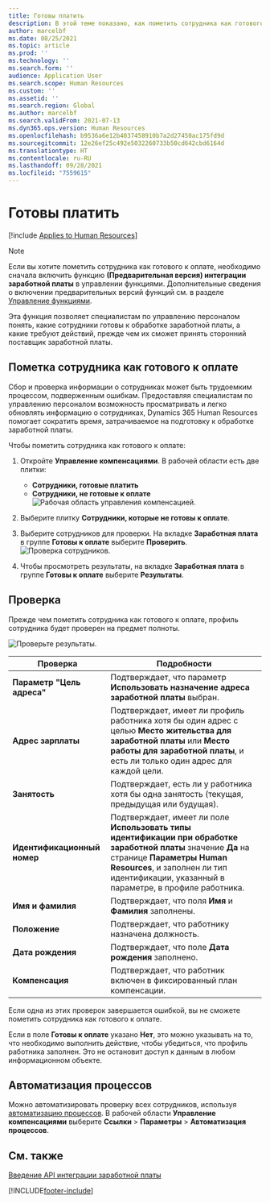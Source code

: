 ```yaml
---
title: Готовы платить
description: В этой теме показано, как пометить сотрудника как готового к оплате в Dynamics 365 Human Resources.
author: marcelbf
ms.date: 08/25/2021
ms.topic: article
ms.prod: ''
ms.technology: ''
ms.search.form: ''
audience: Application User
ms.search.scope: Human Resources
ms.custom: ''
ms.assetid: ''
ms.search.region: Global
ms.author: marcelbf
ms.search.validFrom: 2021-07-13
ms.dyn365.ops.version: Human Resources
ms.openlocfilehash: b9536a6e12b4037458910b7a2d27450ac175fd9d
ms.sourcegitcommit: 12e26ef25c492e5032260733b50cd642cbd6164d
ms.translationtype: HT
ms.contentlocale: ru-RU
ms.lasthandoff: 09/28/2021
ms.locfileid: "7559615"
---
```

# <a name="ready-to-pay"></a>Готовы платить

[!include [Applies to Human Resources](../includes/applies-to-hr.md)]

> [!NOTE]
> Если вы хотите пометить сотрудника как готового к оплате, необходимо сначала включить функцию **(Предварительная версия) интеграции заработной платы** в управлении функциями. Дополнительные сведения о включении предварительных версий функций см. в разделе [Управление функциями](hr-admin-manage-features.md).

Эта функция позволяет специалистам по управлению персоналом понять, какие сотрудники готовы к обработке заработной платы, а какие требуют действий, прежде чем их сможет принять сторонний поставщик заработной платы.

## <a name="mark-employee-as-ready-to-pay"></a>Пометка сотрудника как готового к оплате

Сбор и проверка информации о сотрудниках может быть трудоемким процессом, подверженным ошибкам. Предоставляя специалистам по управлению персоналом возможность просматривать и легко обновлять информацию о сотрудниках, Dynamics 365 Human Resources помогает сократить время, затрачиваемое на подготовку к обработке заработной платы.

Чтобы пометить сотрудника как готового к оплате:

1. Откройте **Управление компенсациями**. В рабочей области есть две плитки: 
    - **Сотрудники, готовые платить**
    - **Сотрудники, не готовые к оплате**
    ![Рабочая область управления компенсацией.](./media/hr-ready-to-pay-1-workspace.png)

2. Выберите плитку **Сотрудники, которые не готовы к оплате**.

3. Выберите сотрудников для проверки. На вкладке **Заработная плата** в группе **Готовы к оплате** выберите **Проверить**.
    ![Проверка сотрудников.](./media/hr-ready-to-pay-2-validate.png)

4. Чтобы просмотреть результаты, на вкладке **Заработная плата** в группе **Готовы к оплате** выберите **Результаты**.

## <a name="validation"></a>Проверка

Прежде чем пометить сотрудника как готового к оплате, профиль сотрудника будет проверен на предмет полноты.

![Проверьте результаты.](./media/hr-ready-to-pay-3-results.png)

| Проверка | Подробности |
| --- | --- |
| **Параметр "Цель адреса"** | Подтверждает, что параметр **Использовать назначение адреса заработной платы** выбран. |
| **Адрес зарплаты** | Подтверждает, имеет ли профиль работника хотя бы один адрес с целью **Место жительства для заработной платы** или **Место работы для заработной платы**, и есть ли только один адрес для каждой цели. |
| **Занятость** | Подтверждает, есть ли у работника хотя бы одна занятость (текущая, предыдущая или будущая). |
| **Идентификационный номер** | Подтверждает, имеет ли поле **Использовать типы идентификации при обработке заработной платы** значение **Да** на странице **Параметры Human Resources**, и заполнен ли тип идентификации, указанный в параметре, в профиле работника. |
| **Имя и фамилия** | Подтверждает, что поля **Имя** и **Фамилия** заполнены.|
| **Положение** | Подтверждает, что работнику назначена должность. |
| **Дата рождения** | Подтверждает, что поле **Дата рождения** заполнено. |
| **Компенсация** | Подтверждает, что работник включен в фиксированный план компенсации. |

Если одна из этих проверок завершается ошибкой, вы не сможете пометить сотрудника как готового к оплате.

Если в поле **Готовы к оплате** указано **Нет**, это можно указывать на то, что необходимо выполнить действие, чтобы убедиться, что профиль работника заполнен. Это не остановит доступ к данным в любом информационном объекте. 

## <a name="process-automation"></a>Автоматизация процессов

Можно автоматизировать проверку всех сотрудников, используя [автоматизацию процессов](/dynamics365/fin-ops-core/dev-itpro/sysadmin/process-automation). В рабочей области **Управление компенсациями** выберите **Ссылки** \> **Параметры** \> **Автоматизация процессов**.

## <a name="see-also"></a>См. также

[Введение API интеграции заработной платы](hr-admin-integration-payroll-api-introduction.md)<br>

[!INCLUDE[footer-include](../includes/footer-banner.md)]
